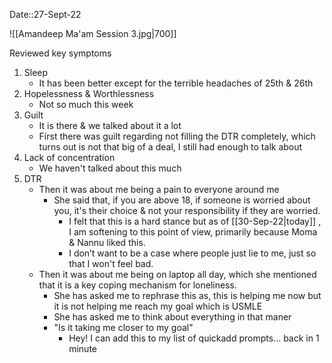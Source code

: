Date::27-Sept-22

![[Amandeep Ma'am Session 3.jpg|700]]

Reviewed key symptoms
1. Sleep
	- It has been better except for the terrible headaches of 25th & 26th
2. Hopelessness & Worthlessness
	- Not so much this week
3. Guilt
	- It is there & we talked about it a lot
	- First there was guilt regarding not filling the DTR completely, which turns out is not that big of a deal, I still had enough to talk about 
4. Lack of concentration
	- We haven't talked about this much
5. DTR
	- Then it was about me being a pain to everyone around me
		- She said that, if you are above 18, if someone is worried about you, it's their choice & not your responsibility if they are worried.
			- I felt that this is a hard stance but as of [[30-Sep-22|today]] , I am softening to this point of view, primarily because Moma & Nannu liked this.
			- I don’t want to be a case where people just lie to me, just so that I won't feel bad.
	- Then it was about me being on laptop all day, which she mentioned that it is a key coping mechanism for loneliness.
		- She has asked me to rephrase this as, this is helping me now but it is not helping me reach my goal which is USMLE
		- She has asked me to think about everything in that maner
		- "Is it taking me closer to my goal"
			- Hey! I can add this to my list of quickadd prompts... back in 1 minute